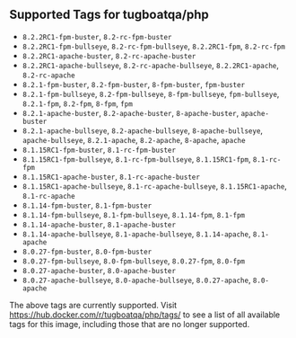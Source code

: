 ## Supported Tags for tugboatqa/php

* `8.2.2RC1-fpm-buster`, `8.2-rc-fpm-buster`
* `8.2.2RC1-fpm-bullseye`, `8.2-rc-fpm-bullseye`, `8.2.2RC1-fpm`, `8.2-rc-fpm`
* `8.2.2RC1-apache-buster`, `8.2-rc-apache-buster`
* `8.2.2RC1-apache-bullseye`, `8.2-rc-apache-bullseye`, `8.2.2RC1-apache`, `8.2-rc-apache`
* `8.2.1-fpm-buster`, `8.2-fpm-buster`, `8-fpm-buster`, `fpm-buster`
* `8.2.1-fpm-bullseye`, `8.2-fpm-bullseye`, `8-fpm-bullseye`, `fpm-bullseye`, `8.2.1-fpm`, `8.2-fpm`, `8-fpm`, `fpm`
* `8.2.1-apache-buster`, `8.2-apache-buster`, `8-apache-buster`, `apache-buster`
* `8.2.1-apache-bullseye`, `8.2-apache-bullseye`, `8-apache-bullseye`, `apache-bullseye`, `8.2.1-apache`, `8.2-apache`, `8-apache`, `apache`
* `8.1.15RC1-fpm-buster`, `8.1-rc-fpm-buster`
* `8.1.15RC1-fpm-bullseye`, `8.1-rc-fpm-bullseye`, `8.1.15RC1-fpm`, `8.1-rc-fpm`
* `8.1.15RC1-apache-buster`, `8.1-rc-apache-buster`
* `8.1.15RC1-apache-bullseye`, `8.1-rc-apache-bullseye`, `8.1.15RC1-apache`, `8.1-rc-apache`
* `8.1.14-fpm-buster`, `8.1-fpm-buster`
* `8.1.14-fpm-bullseye`, `8.1-fpm-bullseye`, `8.1.14-fpm`, `8.1-fpm`
* `8.1.14-apache-buster`, `8.1-apache-buster`
* `8.1.14-apache-bullseye`, `8.1-apache-bullseye`, `8.1.14-apache`, `8.1-apache`
* `8.0.27-fpm-buster`, `8.0-fpm-buster`
* `8.0.27-fpm-bullseye`, `8.0-fpm-bullseye`, `8.0.27-fpm`, `8.0-fpm`
* `8.0.27-apache-buster`, `8.0-apache-buster`
* `8.0.27-apache-bullseye`, `8.0-apache-bullseye`, `8.0.27-apache`, `8.0-apache`

The above tags are currently supported. Visit https://hub.docker.com/r/tugboatqa/php/tags/ to see a list of all available tags for this image, including those that are no longer supported.
